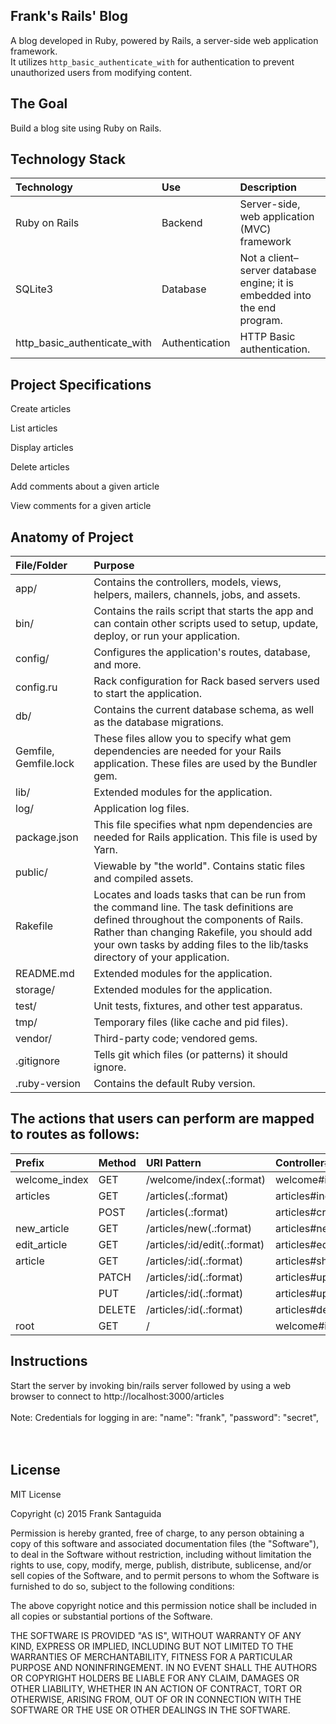 ## Frank's Rails' Blog
A blog developed in Ruby, powered by Rails, a server-side web application framework.<br>
It utilizes <code>http_basic_authenticate_with</code> for authentication to prevent unauthorized users from modifying content.
## The Goal
Build a blog site using Ruby on Rails.

## Technology Stack


| Technology    	| Use           	  | Description     										  |
| :------------------|:-------------------| :----------------										  |
| Ruby on Rails 			| Backend     | Server-side, web application (MVC) framework				  |
| SQLite3			| Database			  |	Not a client–server database engine; it is embedded into the end program.            |
| http_basic_authenticate_with			| Authentication			  |	HTTP Basic authentication.            |




## Project Specifications

Create articles

List articles

Display articles

Delete articles

Add comments about a given article

View comments for a given article


## Anatomy of Project


| File/Folder    	| Purpose           	  |
| :------------------|:-------------------|
| app/	 			| Contains the controllers, models, views, helpers, mailers, channels, jobs, and assets.     |
| bin/		 			| Contains the rails script that starts the app and can contain other scripts used to setup, update, deploy, or run your application.    |
| config/		 			| Configures the application's routes, database, and more.    |
| config.ru		 			| 	Rack configuration for Rack based servers used to start the application.     |
| db/			 			| 	Contains the current database schema, as well as the database migrations.    |
| Gemfile, Gemfile.lock		 			| 	These files allow you to specify what gem dependencies are needed for your Rails application. These files are used by the Bundler gem.     |
| lib/			 			| 	Extended modules for the application.    |
| log/			 			| 	Application log files.     |
| package.json			 			| 	This file specifies what npm dependencies are needed for  Rails application. This file is used by Yarn.    |
| public/			 			| 	Viewable by "the world". Contains static files and compiled assets.     |
| Rakefile			 			| 	Locates and loads tasks that can be run from the command line. The task definitions are defined throughout the components of Rails. Rather than changing Rakefile, you should add your own tasks by adding files to the lib/tasks directory of your application.  |
|README.md			| 	Extended modules for the application.                 |
|storage/		 	| 	Extended modules for the application.                 |
| test/			 	| 	Unit tests, fixtures, and other test apparatus.       |
| tmp/			 	| 	Temporary files (like cache and pid files).           |
| vendor/		 	| 	Third-party code; vendored gems.                      |
| .gitignore		| 	Tells git which files (or patterns) it should ignore. |
| .ruby-version	| 	Contains the default Ruby version.                    |

## The actions that users can perform are mapped to routes as follows:
| Prefix       |Method| URI Pattern             	  | Controller#Action|
| :------------------ |:-------------------         | :----------------										  |:----------------										  |
|welcome_index |GET   |    /welcome/index(.:format)  |   welcome#index|
|     articles |GET   |   /articles(.:format)    |      articles#index|
|              |POST  |  /articles(.:format)    |      articles#create|
|  new_article |GET   | /articles/new(.:format)   |   articles#new|
| edit_article |GET   |/articles/:id/edit(.:format) |articles#edit|
|      article |GET   | /articles/:id(.:format)   |   articles#show|
|              |PATCH | /articles/:id(.:format)     | articles#update|
|              |PUT   | /articles/:id(.:format)     | articles#update|
|              |DELETE| /articles/:id(.:format)   |   articles#destroy|
|         root |GET   | /  |                          welcome#index|


## Instructions
Start the server by invoking bin/rails server followed by using a web browser to connect to http://localhost:3000/articles
<br><br>
Note:
Credentials for logging in are: "name": "frank", "password": "secret",
<br>
<br><br>


## License
MIT License

Copyright (c) 2015 Frank Santaguida

Permission is hereby granted, free of charge, to any person obtaining a copy
of this software and associated documentation files (the "Software"), to deal
in the Software without restriction, including without limitation the rights
to use, copy, modify, merge, publish, distribute, sublicense, and/or sell
copies of the Software, and to permit persons to whom the Software is
furnished to do so, subject to the following conditions:

The above copyright notice and this permission notice shall be included in all
copies or substantial portions of the Software.

THE SOFTWARE IS PROVIDED "AS IS", WITHOUT WARRANTY OF ANY KIND, EXPRESS OR
IMPLIED, INCLUDING BUT NOT LIMITED TO THE WARRANTIES OF MERCHANTABILITY,
FITNESS FOR A PARTICULAR PURPOSE AND NONINFRINGEMENT. IN NO EVENT SHALL THE
AUTHORS OR COPYRIGHT HOLDERS BE LIABLE FOR ANY CLAIM, DAMAGES OR OTHER
LIABILITY, WHETHER IN AN ACTION OF CONTRACT, TORT OR OTHERWISE, ARISING FROM,
OUT OF OR IN CONNECTION WITH THE SOFTWARE OR THE USE OR OTHER DEALINGS IN THE
SOFTWARE.
